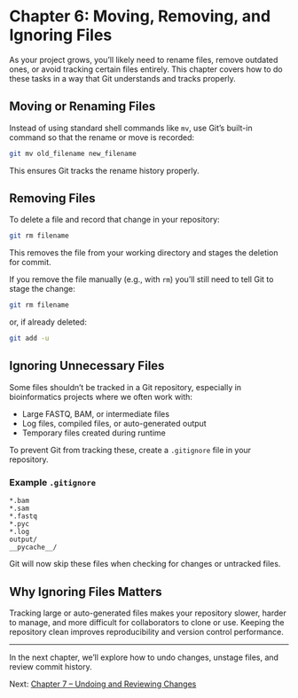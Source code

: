 # Chapter 6: Moving, Removing, and Ignoring Files

As your project grows, you’ll likely need to rename files, remove outdated ones, or avoid tracking certain files entirely. This chapter covers how to do these tasks in a way that Git understands and tracks properly.

## Moving or Renaming Files

Instead of using standard shell commands like `mv`, use Git’s built-in command so that the rename or move is recorded:

```bash
git mv old_filename new_filename
```

This ensures Git tracks the rename history properly.

## Removing Files

To delete a file and record that change in your repository:

```bash
git rm filename
```

This removes the file from your working directory and stages the deletion for commit.

If you remove the file manually (e.g., with `rm`) you’ll still need to tell Git to stage the change:

```bash
git rm filename
```

or, if already deleted:

```bash
git add -u
```

## Ignoring Unnecessary Files

Some files shouldn’t be tracked in a Git repository, especially in bioinformatics projects where we often work with:

- Large FASTQ, BAM, or intermediate files
- Log files, compiled files, or auto-generated output
- Temporary files created during runtime

To prevent Git from tracking these, create a `.gitignore` file in your repository.

### Example `.gitignore`

```
*.bam
*.sam
*.fastq
*.pyc
*.log
output/
__pycache__/
```

Git will now skip these files when checking for changes or untracked files.

## Why Ignoring Files Matters

Tracking large or auto-generated files makes your repository slower, harder to manage, and more difficult for collaborators to clone or use. Keeping the repository clean improves reproducibility and version control performance.

---

In the next chapter, we’ll explore how to undo changes, unstage files, and review commit history.

Next: [Chapter 7 – Undoing and Reviewing Changes](chapter_7_undo_review.md)
